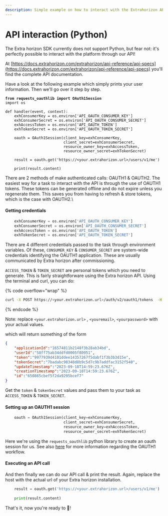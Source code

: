 ```yaml
---
description: Simple example on how to interact with the Extrahorizon API using python
---
```


# API interaction (Python)

The Extra horizon SDK currently does not support Python, but fear not: it's perfectly possible to interact with the platform through our API!

At [https://docs.extrahorizon.com/extrahorizon/api-reference/api-specs](https://docs.extrahorizon.com/extrahorizon/api-reference/api-specs) you'll find the complete API documentation.

Have a look at the following example which simply prints your user information. Then we'll go over it step by step.

<pre class="language-python" data-line-numbers><code class="lang-python"><strong>from requests_oauthlib import OAuth1Session
</strong>import os

def handler(event, context):
    exhConsumerKey = os.environ['API_OAUTH_CONSUMER_KEY']
    exhConsumerSecret = os.environ['API_OAUTH_CONSUMER_SECRET']
    exhAccessToken = os.environ['API_OAUTH_TOKEN']
    exhTokenSecret = os.environ['API_OAUTH_TOKEN_SECRET']

    oauth = OAuth1Session(client_key=exhConsumerKey,
                          client_secret=exhConsumerSecret,
                          resource_owner_key=exhAccessToken,
                          resource_owner_secret=exhTokenSecret)

    result = oauth.get('https://&#x3C;your.extrahorizon.url>/users/v1/me')
    
    print(result.content)
</code></pre>

There are 2 methods of make authenticated calls: OAUTH1 & OAUTH2. The easiest way for a task to interact with the API is through the use of OAUTH1 tokens. These tokens can be generated offline and do not expire unless you regenerate them. This saves you from having to refresh & store tokens, which is the case with OAUTH2.\\

#### Getting credentials

```python
    exhConsumerKey = os.environ['API_OAUTH_CONSUMER_KEY']
    exhConsumerSecret = os.environ['API_OAUTH_CONSUMER_SECRET']
    exhAccessToken = os.environ['API_OAUTH_TOKEN']
    exhTokenSecret = os.environ['API_OAUTH_TOKEN_SECRET']
```

There are 4 different credentials passed to the task through environment variables. Of these, `CONSUMER_KEY` & `CONSUMER_SECRET` are system-wide credentials identifying the OAUTH1 application. These are usually communicated by Extra horizon after commissioning.

`ACCESS_TOKEN` & `TOKEN_SECRET` are personal tokens which you need to generate. This is fairly straightforware using the Extra horizon API. Using the terminal and curl, you can do:

{% code overflow="wrap" %}
```bash
curl -X POST https://<your.extrahorizon.url>/auth/v2/oauth1/tokens  -H 'Content-Type: application/json' -d '{ "email": "<youremail>", "password": "<yourpassword>" }'
```
{% endcode %}

Note: replace `<your.extrahorizon.url>` , `<youremail>`, `<yourpassword>` with your actual values.

which will return something of the form

```json
{
    "applicationId":"16574811b2148f3b28ab34bd",
    "userId":"58ff75ab34ddfd0005f80951",
    "token":"9977939d4101ddee14357267f5dabf1f3b3b3d15e",
    "tokenSecret":"7badabc98348d8b9c5d7c9b7addfac3152f540",
    "updateTimestamp":"2023-09-18T14:59:23.676Z",
    "creationTimestamp":"2023-09-18T14:59:23.676Z",
    "id":"650865cbef5f2da9295bcef7"
}
```

Get the `token` & `tokenSecret` values and pass them to your task as `ACCESS_TOKEN` & `TOKEN_SECRET`.

#### Setting up an OAUTH1 session

```python
    oauth = OAuth1Session(client_key=exhConsumerKey,
                          client_secret=exhConsumerSecret,
                          resource_owner_key=exhAccessToken,
                          resource_owner_secret=exhTokenSecret)
```

Here we're using the `requests_oauthlib` python library to create an oauth session for us. See also [here](https://requests-oauthlib.readthedocs.io/en/latest/oauth1\_workflow.html) for more information regarding the OAUTH1 workflow.

#### Executing an API call

And then finally we can do our API call & print the result. Again, replace the host with the actual url of your Extra horizon installation.

```python
    result = oauth.get('https://<your.extrahorizon.url>/users/v1/me')
    
    print(result.content)
```

That's it, now you're ready to :rocket:!
